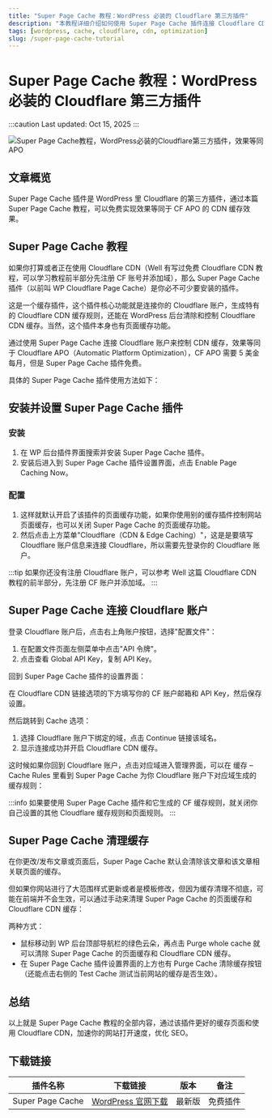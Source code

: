 ```yaml
---
title: "Super Page Cache 教程：WordPress 必装的 Cloudflare 第三方插件"
description: "本教程详细介绍如何使用 Super Page Cache 插件连接 Cloudflare CDN，实现等同于 APO 的缓存效果，提升网站速度。"
tags: [wordpress, cache, cloudflare, cdn, optimization]
slug: /super-page-cache-tutorial
---
```


# Super Page Cache 教程：WordPress 必装的 Cloudflare 第三方插件

:::caution
Last updated: Oct 15, 2025
:::

![Super Page Cache教程，WordPress必装的Cloudflare第三方插件，效果等同APO](https://website-custom.com/wp-content/uploads/2025/03/cdn.webp)

## 文章概览

Super Page Cache 插件是 WordPress 里 Cloudflare 的第三方插件，通过本篇 Super Page Cache 教程，可以免费实现效果等同于 CF APO 的 CDN 缓存效果。

## Super Page Cache 教程

如果你打算或者正在使用 Cloudflare CDN（Well 有写过免费 Cloudflare CDN 教程，可以学习教程前半部分先注册 CF 账号并添加域），那么 Super Page Cache 插件（以前叫 WP Cloudflare Page Cache）是你必不可少要安装的插件。

这是一个缓存插件，这个插件核心功能就是连接你的 Cloudflare 账户，生成特有的 Cloudflare CDN 缓存规则，还能在 WordPress 后台清除和控制 Cloudflare CDN 缓存。当然，这个插件本身也有页面缓存功能。

通过使用 Super Page Cache 连接 Cloudflare 账户来控制 CDN 缓存，效果等同于 Cloudflare APO（Automatic Platform Optimization），CF APO 需要 5 美金每月，但是 Super Page Cache 插件免费。

具体的 Super Page Cache 插件使用方法如下：

## 安装并设置 Super Page Cache 插件

### 安装
1. 在 WP 后台插件界面搜索并安装 Super Page Cache 插件。
2. 安装后进入到 Super Page Cache 插件设置界面，点击 Enable Page Caching Now。

### 配置
1. 这样就默认开启了该插件的页面缓存功能，如果你使用别的缓存插件控制网站页面缓存，也可以关闭 Super Page Cache 的页面缓存功能。
2. 然后点击上方菜单"Cloudflare（CDN & Edge Caching）"，这是是要填写 Cloudflare 账户信息来连接 Cloudflare，所以需要先登录你的 Cloudflare 账户。

:::tip
如果你还没有注册 Cloudflare 账户，可以参考 Well 这篇 Cloudflare CDN 教程的前半部分，先注册 CF 账户并添加域。
:::

## Super Page Cache 连接 Cloudflare 账户

登录 Cloudflare 账户后，点击右上角账户按钮，选择"配置文件"：

1. 在配置文件页面左侧菜单中点击"API 令牌"。
2. 点击查看 Global API Key，复制 API Key。

回到 Super Page Cache 插件的设置界面：

在 Cloudflare CDN 链接选项的下方填写你的 CF 账户邮箱和 API Key，然后保存设置。

然后跳转到 Cache 选项：

1. 选择 Cloudflare 账户下绑定的域，点击 Continue 链接该域名。
2. 显示连接成功并开启 Cloudflare CDN 缓存。

这时候如果你回到 Cloudflare 账户，点击对应域进入管理界面，可以在 缓存 – Cache Rules 里看到 Super Page Cache 为你 Cloudflare 账户下对应域生成的缓存规则：

:::info
如果要使用 Super Page Cache 插件和它生成的 CF 缓存规则，就关闭你自己设置的其他 Cloudflare 缓存规则和页面规则。
:::

## Super Page Cache 清理缓存

在你更改/发布文章或页面后，Super Page Cache 默认会清除该文章和该文章相关联页面的缓存。

但如果你网站进行了大范围样式更新或者是模板修改，但因为缓存清理不彻底，可能在前端并不会生效，可以通过手动来清理 Super Page Cache 的页面缓存和 Cloudflare CDN 缓存：

两种方式：

- 鼠标移动到 WP 后台顶部导航栏的绿色云朵，再点击 Purge whole cache 就可以清除 Super Page Cache 的页面缓存和 Cloudflare CDN 缓存。
- 在 Super Page Cache 插件设置界面的上方也有 Purge Cache 清除缓存按钮（还能点击右侧的 Test Cache 测试当前网站的缓存是否生效）。

## 总结

以上就是 Super Page Cache 教程的全部内容，通过该插件更好的缓存页面和使用 Cloudflare CDN，加速你的网站打开速度，优化 SEO。

## 下载链接

| 插件名称 | 下载链接 | 版本 | 备注 |
|---------|----------|------|------|
| Super Page Cache | [WordPress 官网下载](https://wordpress.org/plugins/wp-cloudflare-page-cache/) | 最新版 | 免费插件 |
